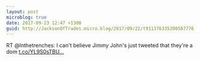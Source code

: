 ```yaml
---
layout: post
microblog: true
date: 2017-09-23 12:47 +1300
guid: http://JacksonOfTrades.micro.blog/2017/09/22/t911376335200587776.html
---
```

RT @lnthetrenches: I can't believe Jimmy John's just tweeted that they're a dom [t.co/YL9S0sTBU...](https://t.co/YL9S0sTBUx)
